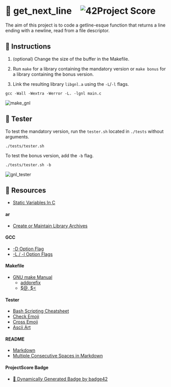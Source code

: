 # :large_orange_diamond: get_next_line &ensp; ![42Project Score](https://badge42.herokuapp.com/api/project/floogman/get_next_line)

The aim of this project is to code a getline-esque function that returns a line ending with a newline, read from a file descriptor.

## :small_orange_diamond: Instructions

1. (optional) Change the size of the buffer in the Makefile.

2. Run `make` for a library containing the mandatory version or `make bonus` for a library containing the bonus version.

3. Link the resulting library `libgnl.a` using the `-L`/`-l` flags.

```
gcc -Wall -Wextra -Werror -L. -lgnl main.c
```

![make_gnl](https://user-images.githubusercontent.com/59726559/136330810-b0c6d175-89ec-462b-88df-b6268446874e.gif)

## :small_orange_diamond: Tester

To test the mandatory version, run the `tester.sh` located in `./tests` without arguments.

```
./tests/tester.sh
```

To test the bonus version, add the `-b` flag.

```
./tests/tester.sh -b
```

![gnl_tester](https://user-images.githubusercontent.com/59726559/136174280-9fb42087-0f56-4d66-8d58-fd42a4dabeea.gif)

## :small_orange_diamond: Resources
- [Static Variables In C](https://www.geeksforgeeks.org/static-variables-in-c/)
#### ar
- [Create or Maintain Library Archives](https://www.ibm.com/docs/en/zos/2.4.0?topic=descriptions-ar-create-maintain-library-archives)
#### GCC
- [-D Option Flag](https://www.rapidtables.com/code/linux/gcc/gcc-d.html)
- [-L / -l Option Flags](https://www.rapidtables.com/code/linux/gcc/gcc-l.html)
#### Makefile
- [GNU make Manual](https://www.gnu.org/software/make/manual/make.html)
    - [addprefix](https://www.gnu.org/software/make/manual/make.html#File-Name-Functions)
    - [$@, $<](https://www.gnu.org/software/make/manual/html_node/Automatic-Variables.html#Automatic-Variables)
#### Tester
- [Bash Scripting Cheatsheet](https://devhints.io/bash)
- [Check Emoji](https://emojipedia.org/check-mark-button/)
- [Cross Emoji](https://emojipedia.org/cross-mark/)
- [Ascii Art](https://www.asciiart.eu/animals/other-land)
#### README
- [Markdown](https://docs.github.com/en/github/writing-on-github/getting-started-with-writing-and-formatting-on-github/basic-writing-and-formatting-syntax)
- [Multiple Consecutive Spaces in Markdown](https://steemit.com/markdown/@jamesanto/how-to-add-multiple-spaces-between-texts-in-markdown)
#### ProjectScore Badge
- [🚀 Dynamically Generated Badge by badge42](https://github.com/JaeSeoKim/badge42)
